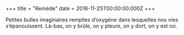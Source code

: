 +++
title = "Remède"
date = 2016-11-25T00:00:00.000Z
+++

Petites bulles imaginaires remplies d’oxygène dans lesquelles nos vies s’épanouissent. Là-bas, on y brûle, on y pleure, on y dort, on y est roi.
